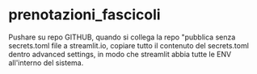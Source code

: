 # prenotazioni_fascicoli

Pushare su repo GITHUB, quando si collega la repo "pubblica senza secrets.toml file a streamlit.io, copiare tutto
il contenuto del secrets.toml dentro advanced settings, in modo che streamlit abbia tutte le ENV all'interno del sistema.

